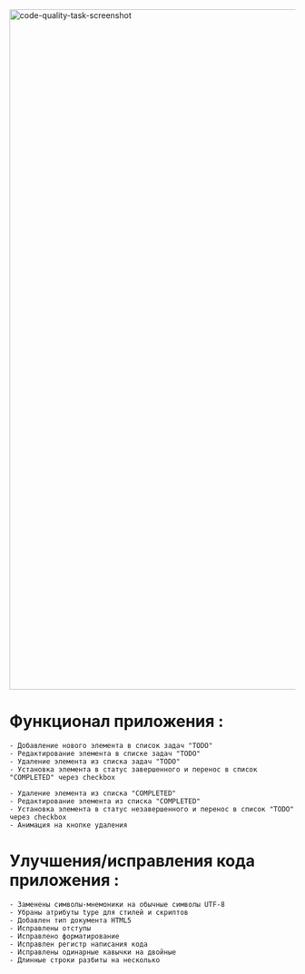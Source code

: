 <img width="1199" alt="code-quality-task-screenshot" src="https://user-images.githubusercontent.com/8201843/113413843-4080fb80-93c4-11eb-9f20-15e4b4c1e430.png">

# Функционал приложения :

    - Добавление нового элемента в список задач "TODO"
    - Редактирование элемента в списке задач "TODO"
    - Удаление элемента из списка задач "TODO"
    - Установка элемента в статус завершенного и перенос в список "COMPLETED" через checkbox

    - Удаление элемента из списка "COMPLETED"
    - Редактирование элемента из списка "COMPLETED"
    - Установка элемента в статус незавершенного и перенос в список "TODO" через checkbox
    - Анимация на кнопке удаления

# Улучшения/исправления кода приложения :

    - Заменены символы-мнемоники на обычные символы UTF-8
    - Убраны атрибуты type для стилей и скриптов
    - Добавлен тип документа HTML5
    - Исправлены отступы
    - Исправлено форматирование
    - Исправлен регистр написания кода
    - Исправлены одинарные кавычки на двойные
    - Длинные строки разбиты на несколько